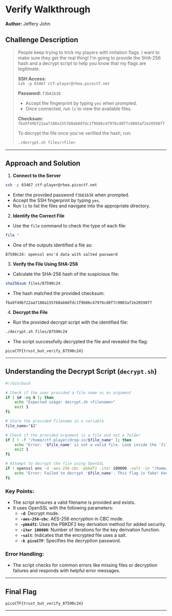 # Verify Walkthrough

**Author:** Jeffery John  

## Challenge Description
> People keep trying to trick my players with imitation flags. I want to make sure they get the real thing! I'm going to provide the SHA-256 hash and a decrypt script to help you know that my flags are legitimate.  
>
> **SSH Access:**  
> `ssh -p 63467 ctf-player@rhea.picoctf.net`  
>
> **Password:** `f3b61b38`  
> - Accept the fingerprint by typing `yes` when prompted.
> - Once connected, run `ls` to view the available files.  
>
> **Checksum:**  
> `fba9f49bf22aa7188a155768ab0dfdc1f9b86c47976cd0f7c9003af2e20598f7`
>
> To decrypt the file once you've verified the hash, run:
> ```bash
> ./decrypt.sh files/<file>
> ```

---

## Approach and Solution

1. **Connect to the Server**
```bash
ssh -p 63467 ctf-player@rhea.picoctf.net
```
- Enter the provided password `f3b61b38` when prompted.
- Accept the SSH fingerprint by typing `yes`.
- Run `ls` to list the files and navigate into the appropriate directory.

2. **Identify the Correct File**
- Use the `file` command to check the type of each file:

```bash
file *
```

- One of the outputs identified a file as:

```
87590c24: openssl enc'd data with salted password
```

3. **Verify the File Using SHA-256**
- Calculate the SHA-256 hash of the suspicious file:

```bash
sha256sum files/87590c24
```

- The hash matched the provided checksum:

```
fba9f49bf22aa7188a155768ab0dfdc1f9b86c47976cd0f7c9003af2e20598f7
```

4. **Decrypt the File**
- Run the provided decrypt script with the identified file:

```bash
./decrypt.sh files/87590c24
```

- The script successfully decrypted the file and revealed the flag:

```
picoCTF{trust_but_verify_87590c24}
```

---

## Understanding the Decrypt Script (`decrypt.sh`)

```bash
#!/bin/bash

# Check if the user provided a file name as an argument
if [ $# -eq 0 ]; then
    echo "Expected usage: decrypt.sh <filename>"
    exit 1
fi

# Store the provided filename in a variable
file_name="$1"

# Check if the provided argument is a file and not a folder
if [ ! -f "/home/ctf-player/drop-in/$file_name" ]; then
    echo "Error: '$file_name' is not a valid file. Look inside the 'files' folder with 'ls -R'!"
    exit 1
fi

# Attempt to decrypt the file using OpenSSL
if ! openssl enc -d -aes-256-cbc -pbkdf2 -iter 100000 -salt -in "/home/ctf-player/drop-in/$file_name" -k picoCTF; then
    echo "Error: Failed to decrypt '$file_name'. This flag is fake! Keep looking!"
fi
```

### Key Points:
- The script ensures a valid filename is provided and exists.
- It uses OpenSSL with the following parameters:
  - **`-d`**: Decrypt mode.
  - **`-aes-256-cbc`**: AES-256 encryption in CBC mode.
  - **`-pbkdf2`**: Uses the PBKDF2 key derivation method for added security.
  - **`-iter 100000`**: Number of iterations for the key derivation function.
  - **`-salt`**: Indicates that the encrypted file uses a salt.
  - **`-k picoCTF`**: Specifies the decryption password.

### Error Handling:
- The script checks for common errors like missing files or decryption failures and responds with helpful error messages.

---

## Final Flag
```
picoCTF{trust_but_verify_87590c24}
```

---
